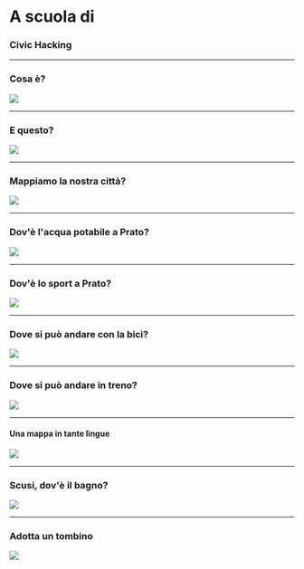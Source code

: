 # A scuola di

### Civic Hacking

---

### Cosa è?

![](assets/image/1.jpg)

---

### E questo?

![](assets/image/2.jpg)

---

### Mappiamo la nostra città?

![](assets/image/3.jpg)

---

### Dov'è l'acqua potabile a Prato?

![](assets/image/acqua.jpg)

---

### Dov'è lo sport a Prato?

![](assets/image/sport.jpg)

---

### Dove si può andare con la bici?

![](assets/image/pisteciclabili.jpg)

---

### Dove si può andare in treno?

![](assets/image/ferrovie.png)

---

#### Una mappa in tante lingue

![](assets/image/mapparepratoincinese.jpg)

---

### Scusi, dov'è il bagno?

![](assets/image/bagnipubblici.jpg)

---

### Adotta un tombino

![](assets/image/adottauntombino.jpg)